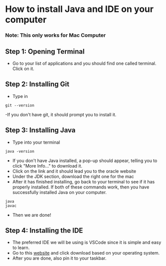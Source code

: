 # How to install Java and IDE on your computer
### Note: This only works for Mac Computer
## Step 1: Opening Terminal
- Go to your list of applications and you should find one called terminal. Click on it.
## Step 2: Installing Git
- Type in 
```
git --version
```
-If you don't have git, it should prompt you to install it.
## Step 3: Installing Java
- Type into your terminal
```
java -version
```
- If you don't have Java installed, a pop-up should appear, telling you to click "More Info..." to download it.
- Click on the link and it should lead you to the oracle website
- Under the JDK section, download the right one for the mac
- After it has finished installing, go back to your terminal to see if it has properly installed. If both of these commands work, then you have successfully installed Java on your computer. 
``` 
java
javac
```
- Then we are done!
## Step 4: Installing the IDE
- The preferred IDE we will be using is VSCode since it is simple and easy to learn.
- Go to this [website](https://code.visualstudio.com/download) and click download based on your operating system.
- After you are done, also pin it to your taskbar. 
